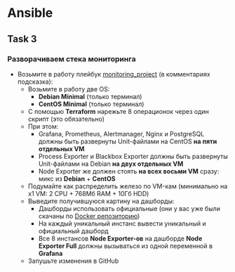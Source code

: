 # Ansible

## Task 3

### Разворачиваем стека мониторинга

- Возьмите в работу плейбук [monitoring_project](https://github.com/lamjob1993/ansible-monitoring/blob/main/ansible/monitoring_project/playbook.yml) (в комментариях подсказка):
  - Возьмите в работу две OS:
    - **Debian Minimal** (только терминал)
    - **CentOS Minimal** (только терминал)
  - С помощью **Terraform** нарежьте 8 операционок через один скрипт (это обязательно)
  - При этом:
    - Grafana, Prometheus, Alertmanager, Nginx и PostgreSQL должны быть развернуты Unit-файлами на CentOS **на пяти отдельных VM**
    - Process Exporter и Blackbox Exporter должны быть развернуты Unit-файлами на Debian **на двух отдельных VM**
    - Node Exporter же должен стоять **на всех восьми VM** сразу: микс из **Debian** + **CentOS**
  - Подумайте как распределить железо по VM-кам (минимально на x1 VM: 2 CPU + 768Мб RAM + 10Гб HDD)
  - Выведите получившуюся картину на дашборды:
    - Дашборды использовать официальные (они у вас уже были скачаны по [Docker репозиторию](https://github.com/lamjob1993/docker-monitoring/blob/main/docker/task_4.md))
    - На каждый уникальный инстанс вывести уникальный и официальный дашборд
    - Все 8 инстансов **Node Exporter-ов** на дашборде **Node Exporter Full** должны вызываться из одной переменной в **Grafana**
  - Запушьте изменения в GitHub
